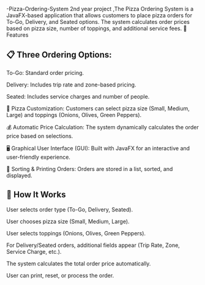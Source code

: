  -Pizza-Ordering-System
2nd year project ,The Pizza Ordering System is a JavaFX-based application that allows customers to place pizza orders for To-Go, Delivery, and Seated options. The system calculates order prices based on pizza size, number of toppings, and additional service fees.
🚀 Features

## 📋 Three Ordering Options:

To-Go: Standard order pricing.

Delivery: Includes trip rate and zone-based pricing.

Seated: Includes service charges and number of people.

🍕 Pizza Customization: Customers can select pizza size (Small, Medium, Large) and toppings (Onions, Olives, Green Peppers).

💰 Automatic Price Calculation: The system dynamically calculates the order price based on selections.

🖥️ Graphical User Interface (GUI): Built with JavaFX for an interactive and user-friendly experience.

📜 Sorting & Printing Orders: Orders are stored in a list, sorted, and displayed.
## 📌 How It Works

User selects order type (To-Go, Delivery, Seated).

User chooses pizza size (Small, Medium, Large).

User selects toppings (Onions, Olives, Green Peppers).

For Delivery/Seated orders, additional fields appear (Trip Rate, Zone, Service Charge, etc.).

The system calculates the total order price automatically.

User can print, reset, or process the order.
